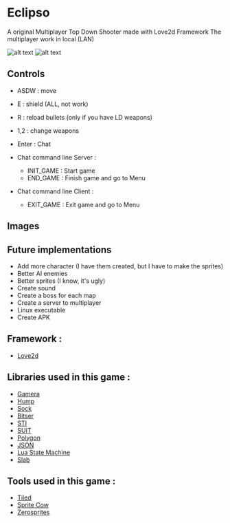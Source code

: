 # Eclipso

A original Multiplayer Top Down Shooter made with Love2d Framework
The multiplayer work in local (LAN)

![alt text](https://img.shields.io/badge/Love-11.2-ff69b4.svg) ![alt text](https://img.shields.io/badge/Status-Beta%204.8-orange.svg)

## Controls

* ASDW : move 
* E : shield (ALL, not work)
* R : reload bullets (only if you have LD weapons)
* 1,2 : change weapons 
* Enter : Chat

* Chat command line Server : 
  * INIT_GAME : Start game
  * END_GAME  : Finish game and go to Menu
* Chat command line Client : 
  * EXIT_GAME : Exit game and go to Menu

## Images



## Future implementations

* Add more character (I have them created, but I have to make the sprites)
* Better AI enemies
* Better sprites (I know, it's ugly)
* Create sound
* Create a boss for each map
* Create a server to multiplayer
* Linux executable
* Create APK

## Framework :

* [Love2d](https://love2d.org/)

## Libraries used in this game :

* [Gamera](https://github.com/kikito/gamera)
* [Hump](https://github.com/vrld/hump)
* [Sock](https://github.com/camchenry/sock.lua)
* [Bitser](https://github.com/gvx/bitser)
* [STI](https://github.com/karai17/Simple-Tiled-Implementation)
* [SUIT](https://github.com/vrld/SUIT)
* [Polygon](https://github.com/AlexarJING/polygon)
* [JSON](http://regex.info/blog/lua/json)
* [Lua State Machine](https://github.com/kyleconroy/lua-state-machine)
* [Slab](https://github.com/coding-jackalope/Slab)

## Tools used in this game :

* [Tiled](https://www.mapeditor.org/)
* [Sprite Cow](http://www.spritecow.com/)
* [Zerosprites](http://zerosprites.com/)
